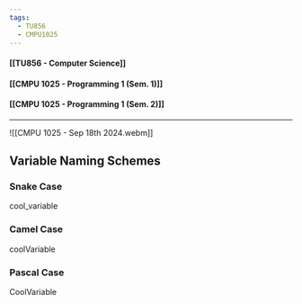 ```yaml
---
tags:
  - TU856
  - CMPU1025
---
```

#### [[TU856 - Computer Science]]
#### [[CMPU 1025 - Programming 1 (Sem. 1)]]
#### [[CMPU 1025 - Programming 1 (Sem. 2)]]

---

![[CMPU 1025 - Sep 18th 2024.webm]]

## Variable Naming Schemes
### Snake Case
cool_variable

### Camel Case
coolVariable

### Pascal Case
CoolVariable




